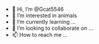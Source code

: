 - 👋 Hi, I’m @Gcat5546
- 👀 I’m interested in animals
- 🌱 I’m currently learning ...
- 💞️ I’m looking to collaborate on ...
- 📫 How to reach me ...

<!---
Gcat5546/Gcat5546 is a ✨ special ✨ repository because its `README.md` (this file) appears on your GitHub profile.
You can click the Preview link to take a look at your changes.
--->
